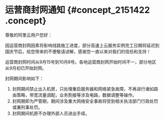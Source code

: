 # 运营商封网通知 {#concept_2151422 .concept}

尊敬的阿里云用户您好：

因运营商封网因素将影响线路施工进度，部分高速上云服务实例完工日期将延迟到国庆节后，给您带来的不便敬请谅解，感谢您一直以来对我们的信任和支持！

运营商封网时间从9月15号到10月8号。各地运营商封网开始时间不一，部分地区从9月初已开始封网。

封网期间影响如下：

1.  封网期间禁止出入机房，只处理重启服务器和网络紧急故障，不再进行诸如路由策略，带宽流量调配，业务割接等涉及电路，数据调整等操作。
2.  封网期即为严管期，期间涉及重大网络安全事故将受到相关执法部门行政处罚或兼刑事处罚。
3.  封网期间机房不办理外部人员进出手续。


